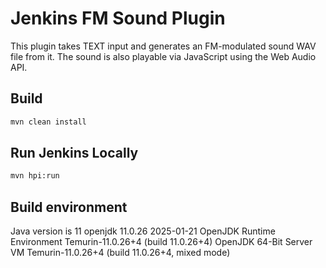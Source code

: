 # Jenkins FM Sound Plugin

This plugin takes TEXT input and generates an FM-modulated sound WAV file from it. The sound is also playable via JavaScript using the Web Audio API.

## Build
```sh
mvn clean install
```

## Run Jenkins Locally
```sh
mvn hpi:run
```

## Build environment
Java version is 11
openjdk 11.0.26 2025-01-21
OpenJDK Runtime Environment Temurin-11.0.26+4 (build 11.0.26+4)
OpenJDK 64-Bit Server VM Temurin-11.0.26+4 (build 11.0.26+4, mixed mode)
